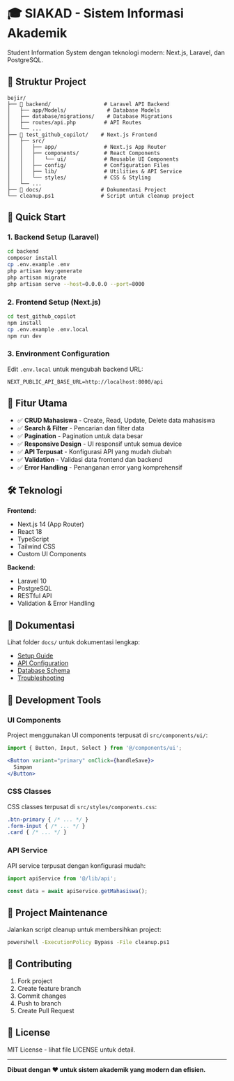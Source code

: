 # 🎓 SIAKAD - Sistem Informasi Akademik

Student Information System dengan teknologi modern: Next.js, Laravel, dan PostgreSQL.

## 📁 Struktur Project

```
bejir/
├── 📂 backend/                 # Laravel API Backend
│   ├── app/Models/             # Database Models
│   ├── database/migrations/    # Database Migrations  
│   ├── routes/api.php         # API Routes
│   └── ...
├── 📂 test_github_copilot/    # Next.js Frontend
│   ├── src/
│   │   ├── app/               # Next.js App Router
│   │   ├── components/        # React Components
│   │   │   └── ui/            # Reusable UI Components
│   │   ├── config/            # Configuration Files
│   │   ├── lib/               # Utilities & API Service
│   │   └── styles/            # CSS & Styling
│   └── ...
├── 📂 docs/                   # Dokumentasi Project
└── cleanup.ps1               # Script untuk cleanup project
```

## 🚀 Quick Start

### 1. Backend Setup (Laravel)
```bash
cd backend
composer install
cp .env.example .env
php artisan key:generate
php artisan migrate
php artisan serve --host=0.0.0.0 --port=8000
```

### 2. Frontend Setup (Next.js)
```bash
cd test_github_copilot
npm install
cp .env.example .env.local
npm run dev
```

### 3. Environment Configuration
Edit `.env.local` untuk mengubah backend URL:
```env
NEXT_PUBLIC_API_BASE_URL=http://localhost:8000/api
```

## 🎯 Fitur Utama

- ✅ **CRUD Mahasiswa** - Create, Read, Update, Delete data mahasiswa
- ✅ **Search & Filter** - Pencarian dan filter data
- ✅ **Pagination** - Pagination untuk data besar
- ✅ **Responsive Design** - UI responsif untuk semua device
- ✅ **API Terpusat** - Konfigurasi API yang mudah diubah
- ✅ **Validation** - Validasi data frontend dan backend
- ✅ **Error Handling** - Penanganan error yang komprehensif

## 🛠️ Teknologi

**Frontend:**
- Next.js 14 (App Router)
- React 18
- TypeScript
- Tailwind CSS
- Custom UI Components

**Backend:**
- Laravel 10
- PostgreSQL
- RESTful API
- Validation & Error Handling

## 📖 Dokumentasi

Lihat folder `docs/` untuk dokumentasi lengkap:
- [Setup Guide](docs/SETUP_GUIDE.md)
- [API Configuration](docs/CHANGE_API_URL.md) 
- [Database Schema](docs/DATABASE_EXTENDED_SUMMARY.md)
- [Troubleshooting](docs/TROUBLESHOOTING.md)

## 🔧 Development Tools

### UI Components
Project menggunakan UI components terpusat di `src/components/ui/`:
```jsx
import { Button, Input, Select } from '@/components/ui';

<Button variant="primary" onClick={handleSave}>
  Simpan
</Button>
```

### CSS Classes
CSS classes terpusat di `src/styles/components.css`:
```css
.btn-primary { /* ... */ }
.form-input { /* ... */ }
.card { /* ... */ }
```

### API Service
API service terpusat dengan konfigurasi mudah:
```javascript
import apiService from '@/lib/api';

const data = await apiService.getMahasiswa();
```

## 🧹 Project Maintenance

Jalankan script cleanup untuk membersihkan project:
```bash
powershell -ExecutionPolicy Bypass -File cleanup.ps1
```

## 🤝 Contributing

1. Fork project
2. Create feature branch
3. Commit changes
4. Push to branch
5. Create Pull Request

## 📄 License

MIT License - lihat file LICENSE untuk detail.

---

**Dibuat dengan ❤️ untuk sistem akademik yang modern dan efisien.**
